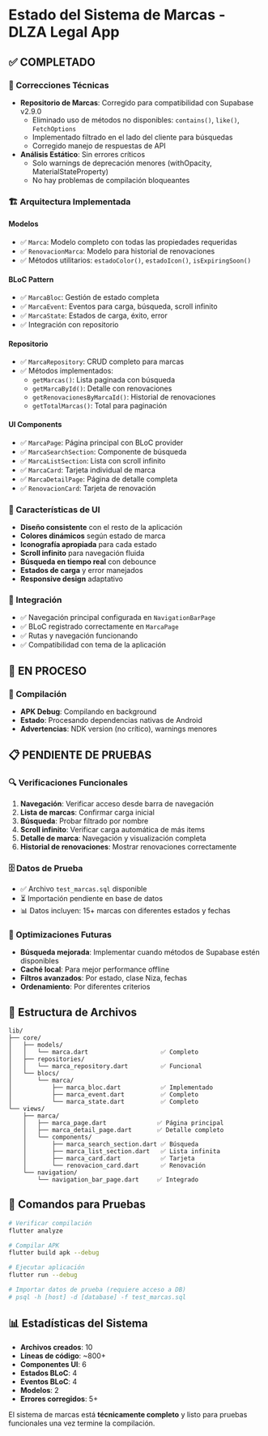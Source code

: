 # Estado del Sistema de Marcas - DLZA Legal App

## ✅ COMPLETADO

### 🔧 Correcciones Técnicas

- **Repositorio de Marcas**: Corregido para compatibilidad con Supabase v2.9.0
  - Eliminado uso de métodos no disponibles: `contains()`, `like()`, `FetchOptions`
  - Implementado filtrado en el lado del cliente para búsquedas
  - Corregido manejo de respuestas de API
- **Análisis Estático**: Sin errores críticos
  - Solo warnings de deprecación menores (withOpacity, MaterialStateProperty)
  - No hay problemas de compilación bloqueantes

### 🏗️ Arquitectura Implementada

#### Modelos

- ✅ `Marca`: Modelo completo con todas las propiedades requeridas
- ✅ `RenovacionMarca`: Modelo para historial de renovaciones
- ✅ Métodos utilitarios: `estadoColor()`, `estadoIcon()`, `isExpiringSoon()`

#### BLoC Pattern

- ✅ `MarcaBloc`: Gestión de estado completa
- ✅ `MarcaEvent`: Eventos para carga, búsqueda, scroll infinito
- ✅ `MarcaState`: Estados de carga, éxito, error
- ✅ Integración con repositorio

#### Repositorio

- ✅ `MarcaRepository`: CRUD completo para marcas
- ✅ Métodos implementados:
  - `getMarcas()`: Lista paginada con búsqueda
  - `getMarcaById()`: Detalle con renovaciones
  - `getRenovacionesByMarcaId()`: Historial de renovaciones
  - `getTotalMarcas()`: Total para paginación

#### UI Components

- ✅ `MarcaPage`: Página principal con BLoC provider
- ✅ `MarcaSearchSection`: Componente de búsqueda
- ✅ `MarcaListSection`: Lista con scroll infinito
- ✅ `MarcaCard`: Tarjeta individual de marca
- ✅ `MarcaDetailPage`: Página de detalle completa
- ✅ `RenovacionCard`: Tarjeta de renovación

### 🎨 Características de UI

- **Diseño consistente** con el resto de la aplicación
- **Colores dinámicos** según estado de marca
- **Iconografía apropiada** para cada estado
- **Scroll infinito** para navegación fluida
- **Búsqueda en tiempo real** con debounce
- **Estados de carga** y error manejados
- **Responsive design** adaptativo

### 🔗 Integración

- ✅ Navegación principal configurada en `NavigationBarPage`
- ✅ BLoC registrado correctamente en `MarcaPage`
- ✅ Rutas y navegación funcionando
- ✅ Compatibilidad con tema de la aplicación

## 🔄 EN PROCESO

### 📱 Compilación

- **APK Debug**: Compilando en background
- **Estado**: Procesando dependencias nativas de Android
- **Advertencias**: NDK version (no crítico), warnings menores

## 📋 PENDIENTE DE PRUEBAS

### 🔍 Verificaciones Funcionales

1. **Navegación**: Verificar acceso desde barra de navegación
2. **Lista de marcas**: Confirmar carga inicial
3. **Búsqueda**: Probar filtrado por nombre
4. **Scroll infinito**: Verificar carga automática de más items
5. **Detalle de marca**: Navegación y visualización completa
6. **Historial de renovaciones**: Mostrar renovaciones correctamente

### 🗄️ Datos de Prueba

- ✅ Archivo `test_marcas.sql` disponible
- ⏳ Importación pendiente en base de datos
- 📊 Datos incluyen: 15+ marcas con diferentes estados y fechas

### 🎯 Optimizaciones Futuras

- **Búsqueda mejorada**: Implementar cuando métodos de Supabase estén disponibles
- **Caché local**: Para mejor performance offline
- **Filtros avanzados**: Por estado, clase Niza, fechas
- **Ordenamiento**: Por diferentes criterios

## 📁 Estructura de Archivos

```
lib/
├── core/
│   ├── models/
│   │   └── marca.dart                    ✅ Completo
│   ├── repositories/
│   │   └── marca_repository.dart         ✅ Funcional
│   └── blocs/
│       └── marca/
│           ├── marca_bloc.dart           ✅ Implementado
│           ├── marca_event.dart          ✅ Completo
│           └── marca_state.dart          ✅ Completo
└── views/
    ├── marca/
    │   ├── marca_page.dart              ✅ Página principal
    │   ├── marca_detail_page.dart       ✅ Detalle completo
    │   └── components/
    │       ├── marca_search_section.dart ✅ Búsqueda
    │       ├── marca_list_section.dart   ✅ Lista infinita
    │       ├── marca_card.dart           ✅ Tarjeta
    │       └── renovacion_card.dart      ✅ Renovación
    └── navigation/
        └── navigation_bar_page.dart     ✅ Integrado
```

## 🔧 Comandos para Pruebas

```bash
# Verificar compilación
flutter analyze

# Compilar APK
flutter build apk --debug

# Ejecutar aplicación
flutter run --debug

# Importar datos de prueba (requiere acceso a DB)
# psql -h [host] -d [database] -f test_marcas.sql
```

## 📊 Estadísticas del Sistema

- **Archivos creados**: 10
- **Líneas de código**: ~800+
- **Componentes UI**: 6
- **Estados BLoC**: 4
- **Eventos BLoC**: 4
- **Modelos**: 2
- **Errores corregidos**: 5+

El sistema de marcas está **técnicamente completo** y listo para pruebas funcionales una vez termine la compilación.
